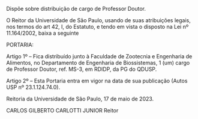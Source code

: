 Dispõe sobre distribuição de cargo de Professor Doutor.

O Reitor da Universidade de São Paulo, usando de suas atribuições legais, nos termos do art 42, I, do Estatuto, e tendo em vista o disposto na Lei nº 11.164/2002, baixa a seguinte

PORTARIA:

Artigo 1º – Fica distribuído junto à Faculdade de Zootecnia e Engenharia de Alimentos, no Departamento de Engenharia de Biossistemas, 1 (um) cargo de Professor Doutor, ref. MS-3, em RDIDP, da PG do QDUSP.

Artigo 2º – Esta Portaria entra em vigor na data de sua publicação (Autos USP nº 23.1.124.74.0).

Reitoria da Universidade de São Paulo, 17 de maio de 2023.

CARLOS GILBERTO CARLOTTI JUNIOR
Reitor